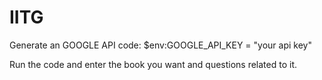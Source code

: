 # IITG
Generate an GOOGLE API code:
$env:GOOGLE_API_KEY = "your api key"

Run the code and enter the book you want and questions related to it.
